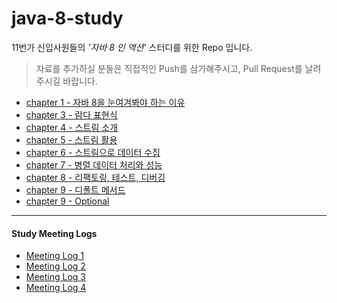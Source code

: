 # java-8-study
11번가 신입사원들의 *'자바 8 인 액션'* 스터디를 위한 Repo 입니다.

> 자료를 추가하실 분들은 직접적인 Push를 삼가해주시고, Pull Request를 날려주시길 바랍니다.

* [chapter 1 - 자바 8을 눈여겨봐야 하는 이유](https://github.com/11STNEWBIE/java-8-study/blob/master/Java8Action/chapter1/1%EC%9E%A5.md)
* [chapter 3 - 람다 표현식](https://github.com/11STNEWBIE/java-8-study/blob/master/Java8Action/chapter3/3%EC%9E%A5.md)
* [chapter 4 - 스트림 소개](https://github.com/11STNEWBIE/java-8-study/blob/master/Java8Action/chapter4/4%EC%9E%A5.md)
* [chapter 5 - 스트림 활용](https://github.com/11STNEWBIE/java-8-study/blob/master/Java8Action/chapter5/5%EC%9E%A5.md)
* [chapter 6 - 스트림으로 데이터 수집](https://github.com/11STNEWBIE/java-8-study/blob/master/Java8Action/chapter6/chapter6.md)
* [chapter 7 - 병렬 데이터 처리와 성능](https://github.com/11STNEWBIE/java-8-study/blob/master/Java8Action/chapter7/ch7.md)
* [chapter 8 - 리팩토링, 테스트, 디버깅](https://github.com/11STNEWBIE/java-8-study/blob/master/Java8Action/chapter8/ch8.md)
* [chapter 9 - 디폴트 메서드](https://github.com/11STNEWBIE/java-8-study/blob/master/Java8Action/chapter9/ch9.md)
* [chapter 9 - Optional](https://github.com/11STNEWBIE/java-8-study/blob/master/Java8Action/chapter10/java8-study-optional.md)
---
#### Study Meeting Logs
* [Meeting Log 1](https://github.com/11STNEWBIE/java-8-study/blob/master/study-meeting-log/meeting-log-1(none).md)
* [Meeting Log 2](https://github.com/11STNEWBIE/java-8-study/blob/master/study-meeting-log/meeting-log-2(chapater3).md)
* [Meeting Log 3](https://github.com/11STNEWBIE/java-8-study/blob/master/study-meeting-log/meeting-log-3(chapter4%2C5).md)
* [Meeting Log 4](https://github.com/11STNEWBIE/java-8-study/blob/master/study-meeting-log/meeting-log-4(chapter5%2C6).md)

